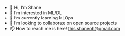 - 👋 Hi, I’m Shane
- 👀 I’m interested in ML/DL
- 🌱 I’m currently learning MLOps
- 💞️ I’m looking to collaborate on open source projects
- 📫 How to reach me is here! this.shaneoh@gmail.com

<!---
ohshane/ohshane is a ✨ special ✨ repository because its `README.md` (this file) appears on your GitHub profile.
You can click the Preview link to take a look at your changes.
--->
